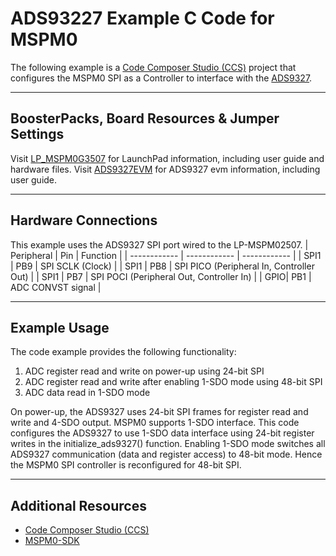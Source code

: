 # ADS93227 Example C Code for MSPM0
The following example is a [Code Composer Studio (CCS)](https://www.ti.com/tool/CCSTUDIO) project that configures the MSPM0 SPI as a Controller to interface with the [ADS9327](https://www.ti.com/product/ADS9327). 

--------------------------------------------------------------------
## BoosterPacks, Board Resources & Jumper Settings
Visit [LP_MSPM0G3507](https://www.ti.com/tool/LP-MSPM0G3507) for LaunchPad information, including user guide and hardware files.
Visit [ADS9327EVM](https://www.ti.com/tool/ADS9327EVM) for ADS9327 evm information, including user guide.

--------------------------------------------------------------------
## Hardware Connections
This example uses the ADS9327 SPI port wired to the LP-MSPM02507.
| Peripheral  | Pin  | Function |
| ------------ | ------------ | ------------ |
| SPI1  | PB9 | SPI SCLK (Clock)   |
| SPI1 | PB8 | SPI PICO (Peripheral In, Controller Out) |
| SPI1 | PB7 | SPI POCI (Peripheral Out, Controller In) |
| GPIO| PB1 | ADC CONVST signal |

--------------------------------------------------------------------
## Example Usage
The code example provides the following functionality:
1. ADC register read and write on power-up using 24-bit SPI
2. ADC register read and write after enabling 1-SDO mode using 48-bit SPI
3. ADC data read in 1-SDO mode

On power-up, the ADS9327 uses 24-bit SPI frames for register read and write and 4-SDO output. MSPM0 supports 1-SDO interface. This code configures the ADS9327 to use 1-SDO data interface using 24-bit register writes in the initialize_ads9327() function. Enabling 1-SDO mode switches all ADS9327 communication (data and register access) to 48-bit mode. Hence the MSPM0 SPI controller is reconfigured for 48-bit SPI.

--------------------------------------------------------------------
## Additional Resources
- [Code Composer Studio (CCS)](https://www.ti.com/tool/CCSTUDIO)
- [MSPM0-SDK](https://www.ti.com/tool/MSPM0-SDK)